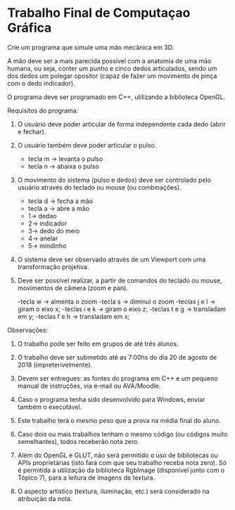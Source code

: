 # Trabalho Final de Computaçao Gráfica

Crie um programa que simule uma mão mecânica em 3D.  

A mão deve ser a mais parecida possível com a anatomia de uma mão humana, ou seja, conter um punho e cinco dedos articulados, sendo um dos dedos um polegar opositor (capaz de fazer um movimento de pinça com o dedo indicador). 

O programa deve ser programado em C++, utilizando a biblioteca OpenGL.

Requisitos do programa:

1) O usuário deve poder articular de forma independente cada dedo (abrir e fechar).

2) O usuário também deve poder articular o pulso.
	- tecla m -> levanta o pulso
	- tecla n -> abaixa o pulso
3) O movimento do sistema (pulso e dedos) deve ser controlado pelo usuário através do teclado ou mouse (ou combinações).
	- tecla d -> fecha a mão
	- tecla a -> abre a mão
	- 1-> dedao
	- 2-> indicador
	- 3-> dedo do meio
	- 4-> anelar
	- 5-> mindinho

4) O sistema deve ser observado através de um Viewport com uma transformação projetiva.
 

5) Deve ser possível realizar, a partir de comandos do teclado ou mouse, movimentos de câmera (zoom e pan).

	-tecla w -> almenta o zoom
	-tecla s -> diminui o zoom
	-teclas j e l -> giram o eixo x;
	-teclas i e k -> giram o eixo z;
	-teclas t e g -> transladam em y;
	-teclas f e h -> transladam em x;


Observações:

1) O trabalho pode ser feito em grupos de até três alunos.

2) O trabalho deve ser submetido até as 7:00hs do dia 20 de agosto de 2018 (impreterivelmente).

3) Devem ser entregues: as fontes do programa em C++ e um pequeno manual de instruções, via e-mail ou AVA/Moodle. 

4) Caso o programa tenha sido desenvolvido para Windows, enviar também o executável.

5) Este trabalho terá o mesmo peso que a prova na média final do aluno.

6) Caso dois ou mais trabalhos tenham o mesmo código (ou códigos muito semelhantes), todos receberão nota zero.

7) Além do OpenGL e GLUT, não será permitido o uso de bibliotecas ou APIs proprietárias (isto fará com que seu trabalho receba nota zero). Só é permitida a utilização da biblioteca RgbImage (disponível junto com o Tópico 7), para a leitura de imagens de textura.

8) O aspecto artístico (textura, iluminação, etc.) será considerado na atribuição da nota.
